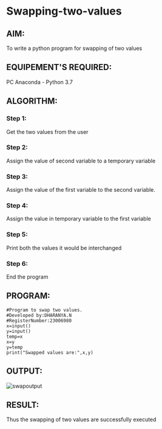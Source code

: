 # Swapping-two-values
## AIM:
To write a python program for swapping of two values
## EQUIPEMENT'S REQUIRED: 
PC
Anaconda - Python 3.7
## ALGORITHM: 
### Step 1:
Get the two values from the user
### Step 2: 
Assign the value of second variable to a temporary variable 
### Step 3: 
Assign the value of the first variable to the second variable.
### Step 4:  
Assign the value in temporary variable to the first variable
### Step 5: 
Print both the values it would be interchanged
### Step 6: 
End the program
## PROGRAM:
```
#Program to swap two values.
#Developed by:DHARANYA.N 
#RegisterNumber:23006980
x=input()
y=input()
temp=x
x=y
y=temp
print("Swapped values are:",x,y)

```
## OUTPUT:
![swapoutput](https://github.com/Dharanya2005/Swapping-two-values/assets/145742468/b0acc77d-caba-49e7-97e3-4d1bf488d69a)

## RESULT:
Thus the swapping of two values are successfully executed




